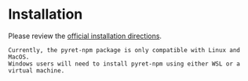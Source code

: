 # Installation

Please review the [official installation directions].

~~~~exercism/note
Currently, the pyret-npm package is only compatible with Linux and MacOS.
Windows users will need to install pyret-npm using either WSL or a virtual machine.
~~~~

[official installation directions]: https://pyret.org/set-sail/
